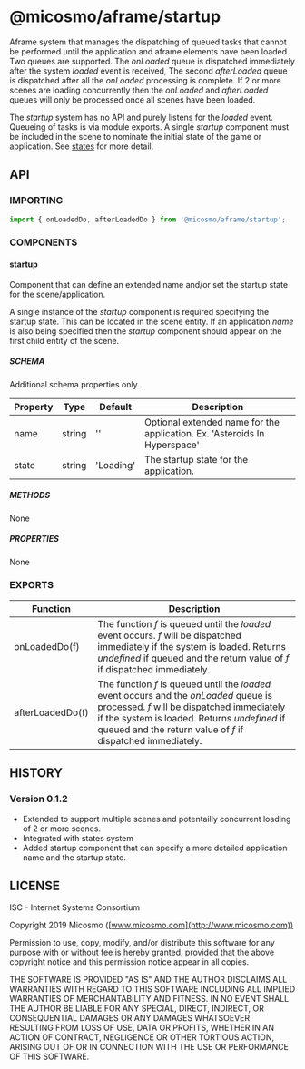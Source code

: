 # @micosmo/aframe/startup

Aframe system that manages the dispatching of queued tasks that cannot be performed until the application and aframe elements have been loaded.
Two queues are supported. The *onLoaded* queue is dispatched immediately after the system *loaded* event is received, The second *afterLoaded* queue is dispatched after all the *onLoaded* processing is complete. If 2 or more scenes are loading concurrently then the *onLoaded* and *afterLoaded* queues will only be processed once all scenes have been loaded.

The *startup* system has no API and purely listens for the *loaded* event. Queueing of tasks is via module exports. A single *startup* component must be included in the scene to nominate the initial state of the game or application. See [states](states.md) for more detail.

## API

### IMPORTING

```javascript
import { onLoadedDo, afterLoadedDo } from '@micosmo/aframe/startup';
```

### COMPONENTS

#### startup

Component that can define an extended name and/or set the startup state for the scene/application.

A single instance of the *startup* component is required specifying the startup state. This can be located in the scene entity.
If an application *name* is also being specified then the *startup* component should appear on the first child entity of the scene.

##### SCHEMA

Additional schema properties only.

Property | Type | Default | Description
-------- | ---- | ------- | -----------
name | string | '' | Optional extended name for the application. Ex. 'Asteroids In Hyperspace'
state | string | 'Loading' | The startup state for the application.

##### METHODS

None

##### PROPERTIES

None

### EXPORTS

Function | Description
-------- | -----------
onLoadedDo(f) | The function *f* is queued until the *loaded* event occurs. *f* will be dispatched immediately if the system is loaded. Returns *undefined* if queued and the return value of *f* if dispatched immediately.
afterLoadedDo(f) | The function *f* is queued until the *loaded* event occurs and the *onLoaded* queue is processed. *f* will be dispatched immediately if the system is loaded. Returns *undefined* if queued and the return value of *f* if dispatched immediately.

## HISTORY

### Version 0.1.2
* Extended to support multiple scenes and potentailly concurrent loading of 2 or more scenes.
* Integrated with states system
* Added startup component that can specify a more detailed application name and the startup state.

## LICENSE

ISC - Internet Systems Consortium

Copyright 2019 Micosmo ([www.micosmo.com](http://www.micosmo.com))

Permission to use, copy, modify, and/or distribute this software for any purpose with or without fee is hereby granted, provided that the above copyright notice and this permission notice appear in all copies.

THE SOFTWARE IS PROVIDED "AS IS" AND THE AUTHOR DISCLAIMS ALL WARRANTIES WITH REGARD TO THIS SOFTWARE INCLUDING ALL IMPLIED WARRANTIES OF MERCHANTABILITY AND FITNESS. IN NO EVENT SHALL THE AUTHOR BE LIABLE FOR ANY SPECIAL, DIRECT, INDIRECT, OR CONSEQUENTIAL DAMAGES OR ANY DAMAGES WHATSOEVER RESULTING FROM LOSS OF USE, DATA OR PROFITS, WHETHER IN AN ACTION OF CONTRACT, NEGLIGENCE OR OTHER TORTIOUS ACTION, ARISING OUT OF OR IN CONNECTION WITH THE USE OR PERFORMANCE OF THIS SOFTWARE.
